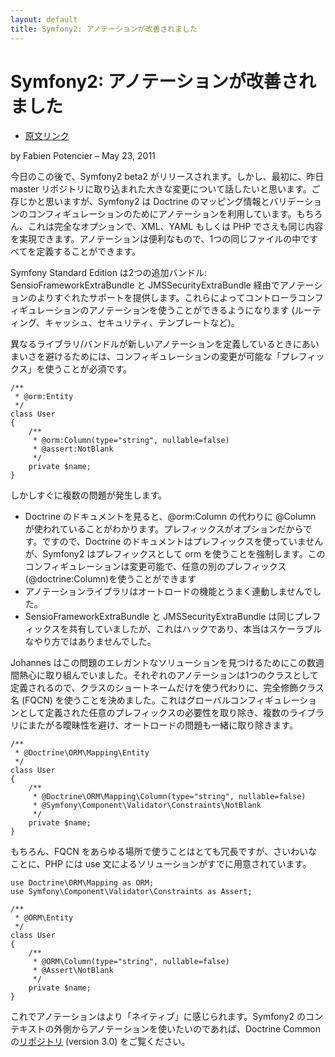 ```yaml
---
layout: default
title: Symfony2: アノテーションが改善されました
---
```


Symfony2: アノテーションが改善されました
========================================

  - [原文リンク](http://symfony.com/blog/symfony2-annotations-gets-better)

by Fabien Potencier – May 23, 2011


今日のこの後で、Symfony2 beta2 がリリースされます。しかし、最初に、昨日 master リポジトリに取り込まれた大きな変更について話したいと思います。ご存じかと思いますが、Symfony2 は Doctrine のマッピング情報とバリデーションのコンフィギュレーションのためにアノテーションを利用しています。もちろん、これは完全なオプションで、XML、YAML もしくは PHP でさえも同じ内容を実現できます。アノテーションは便利なもので、1つの同じファイルの中ですべてを定義することができます。


Symfony Standard Edition は2つの追加バンドル: SensioFrameworkExtraBundle と JMSSecurityExtraBundle 経由でアノテーションのよりすぐれたサポートを提供します。これらによってコントローラコンフィギュレーションのアノテーションを使うことができるようになります (ルーティング、キャッシュ、セキュリティ、テンプレートなど)。


異なるライブラリ/バンドルが新しいアノテーションを定義しているときにあいまいさを避けるためには、コンフィギュレーションの変更が可能な「プレフィックス」を使うことが必須です。


    /**
     * @orm:Entity
     */
    class User
    {
        /**
         * @orm:Column(type="string", nullable=false)
         * @assert:NotBlank
         */
        private $name;
    }

しかしすぐに複数の問題が発生します。

  - Doctrine のドキュメントを見ると、@orm:Column の代わりに @Column が使われていることがわかります。プレフィックスがオプションだからです。ですので、Doctrine のドキュメントはプレフィックスを使っていませんが、Symfony2 はプレフィックスとして orm を使うことを強制します。このコンフィギュレーションは変更可能で、任意の別のプレフィックス (@doctrine:Column)を使うことができます
  - アノテーションライブラリはオートロードの機能とうまく連動しませんでした。
  - SensioFrameworkExtraBundle と JMSSecurityExtraBundle は同じプレフィックスを共有していましたが、これはハックであり、本当はスケーラブルなやり方ではありませんでした。

Johannes はこの問題のエレガントなソリューションを見つけるためにこの数週間熱心に取り組んでいました。それぞれのアノテーションは1つのクラスとして定義されるので、クラスのショートネームだけを使う代わりに、完全修飾クラス名 (FQCN) を使うことを決めました。これはグローバルコンフィギュレーションとして定義された任意のプレフィックスの必要性を取り除き、複数のライブラリにまたがる曖昧性を避け、オートロードの問題も一緒に取り除きます。


    /**
     * @Doctrine\ORM\Mapping\Entity
     */
    class User
    {
        /**
         * @Doctrine\ORM\Mapping\Column(type="string", nullable=false)
         * @Symfony\Component\Validator\Constraints\NotBlank
         */
        private $name;
    }

もちろん、FQCN をあらゆる場所で使うことはとても冗長ですが、さいわいなことに、PHP には use 文によるソリューションがすでに用意されています。


    use Doctrine\ORM\Mapping as ORM;
    use Symfony\Component\Validator\Constraints as Assert;

    /**
     * @ORM\Entity
     */
    class User
    {
        /**
         * @ORM\Column(type="string", nullable=false)
         * @Assert\NotBlank
         */
        private $name;
    }

これでアノテーションはより「ネイティブ」に感じられます。Symfony2 のコンテキストの外側からアノテーションを使いたいのであれば、Doctrine Common の[リポジトリ](https://github.com/doctrine/common/tree/3.0.x) (version 3.0) をご覧ください。
